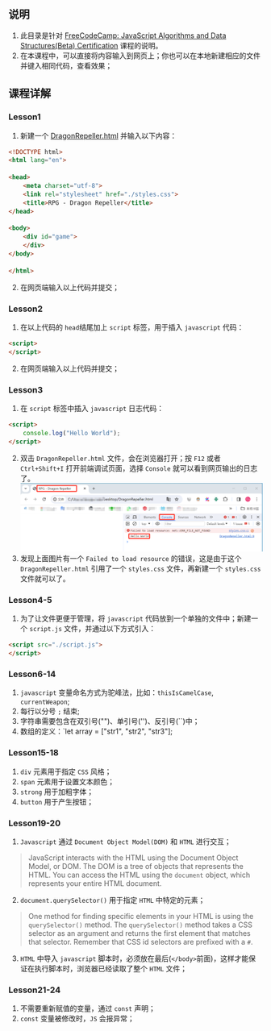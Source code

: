## 说明
1. 此目录是针对 [FreeCodeCamp: JavaScript Algorithms and Data Structures(Beta) Certification](https://www.freecodecamp.org/learn/javascript-algorithms-and-data-structures-v8/) 课程的说明。
2. 在本课程中，可以直接将内容输入到网页上；你也可以在本地新建相应的文件并键入相同代码，查看效果；

## 课程详解
### Lesson1
1. 新建一个 [DragonRepeller.html](./DragonRepeller.html) 并输入以下内容：
```html
<!DOCTYPE html>
<html lang="en">

<head>
	<meta charset="utf-8">
	<link rel="stylesheet" href="./styles.css">
	<title>RPG - Dragon Repeller</title>
</head>

<body>
	<div id="game">
	</div>
</body>

</html>
```
2. 在网页端输入以上代码并提交；

### Lesson2
1. 在以上代码的 `head`结尾加上 `script` 标签，用于插入 `javascript` 代码：
```html
<script>
</script>
```
2. 在网页端输入以上代码并提交；

### Lesson3
1. 在 `script` 标签中插入 `javascript` 日志代码：
```html
<script>
	console.log("Hello World");
</script>
```
2. 双击 `DragonRepeller.html` 文件，会在浏览器打开；按 `F12` 或者 `Ctrl+Shift+I` 打开前端调试页面，选择 `Console` 就可以看到网页输出的日志了。
![网页调试](./res/L3_debug.png)
3. 发现上面图片有一个 `Failed to load resource` 的错误，这是由于这个 `DragonRepeller.html` 引用了一个 `styles.css` 文件，再新建一个 `styles.css` 文件就可以了。

### Lesson4-5
1. 为了让文件更便于管理，将 `javascript` 代码放到一个单独的文件中；新建一个 `script.js` 文件，并通过以下方式引入：
```html
<script src="./script.js">
</script>
```

### Lesson6-14
1. `javascript` 变量命名方式为驼峰法，比如：`thisIsCamelCase`, `currentWeapon`;
2. 每行以分号 `;` 结束;
3. 字符串需要包含在双引号("")、单引号('')、反引号(\`\`)中；
4. 数组的定义：`let array = ["str1", "str2", "str3"];

### Lesson15-18
1. `div` 元素用于指定 `CSS` 风格；
2. `span` 元素用于设置文本颜色；
3. `strong` 用于加粗字体；
4. `button` 用于产生按钮；

### Lesson19-20
1. `Javascript` 通过 `Document Object Model(DOM)` 和 `HTML` 进行交互；
> JavaScript interacts with the HTML using the Document Object Model, or DOM. The DOM is a tree of objects that represents the HTML. You can access the HTML using the `document` object, which represents your entire HTML document.
2. `document.querySelector()` 用于指定 `HTML` 中特定的元素；
> One method for finding specific elements in your HTML is using the `querySelector()` method. The `querySelector()` method takes a CSS selector as an argument and returns the first element that matches that selector.
> Remember that CSS id selectors are prefixed with a `#`.
3. `HTML` 中导入 `javascript` 脚本时，必须放在最后(`</body>`前面)，这样才能保证在执行脚本时，浏览器已经读取了整个 `HTML` 文件；

### Lesson21-24
1. 不需要重新赋值的变量，通过 `const` 声明；
2. `const` 变量被修改时，`JS` 会报异常；

